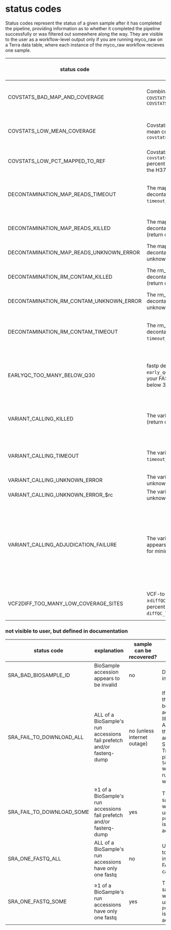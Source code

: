 # status codes
Status codes represent the status of a given sample after it has completed the pipeline, providing information as to whether it completed the pipeline successfully or was filtered out somewhere along the way. They are visible to the user as a workflow-level output only if you are running myco_raw on a Terra data table, where each instance of the myco_raw workflow recieves one sample.

| status code                             | explanation                                                                                                                           | sample can be recovered?       | suggested resolution                                                                                                                                                                                                                                                                                                                                                                                                   |
|-----------------------------------------|---------------------------------------------------------------------------------------------------------------------------------------|--------------------------------|------------------------------------------------------------------------------------------------------------------------------------------------------------------------------------------------------------------------------------------------------------------------------------------------------------------------------------------------------------------------------------------------------------------------|
| COVSTATS_BAD_MAP_AND_COVERAGE           | Combination of `COVSTATS_LOW_MEAN_COVERAGE` and `COVSTATS_LOW_PCT_MAPPED_TO_REF`                                                      | yes, but the sample is suspect | Your sample will will likely be so heavily masked in VCF-to-diff that it's not worth salvaging, but you can try with `covstatsQC_skip_entirely` = true                                                                                                                                                                                                                                                                |
| COVSTATS_LOW_MEAN_COVERAGE              | Covstats detected that your sample's mean coverage was less than `covstatsQC_minimum_coverage`                                       | yes, but the sample is suspect | Your sample will will likely be so heavily masked in VCF-to-diff that it's not worth salvaging, but you can try with `covstatsQC_skip_entirely` = true                                                                                                                                                                                                                                                                |
| COVSTATS_LOW_PCT_MAPPED_TO_REF          | Covstats detected that more than `covstatsQC_max_percent_unmapped` percent of your sample was mapped to the H37Rv reference               | yes, but the sample is suspect | Rerun with a higher value for `covstatsQC_max_percent_unmapped`.                                                                                                                                                                                                                                                                                                                                                           |
| DECONTAMINATION_MAP_READS_TIMEOUT       | The map_reads part of the decontamination process went over `timeout_decontam_part1` minutes                                          | yes, but the sample is suspect | This could be a sign your sample is very heavily contaminated. If you wish to continue attempting to use it, set `timeout_decontam_part1` to 0 and rerun.                                                                                                                                                                                                                                                              |
| DECONTAMINATION_MAP_READS_KILLED        | The map_reads part of the decontamination process was killed (return code 137)                                                        | yes                            | Set the decontamination task's memory runtime attribute to a higher value (default: 16 GB) and rerun.                                                                                                                                                                                                                                                                                                                  |
| DECONTAMINATION_MAP_READS_UNKNOWN_ERROR | The map_reads part of the decontamination process had an unknown error                                                                | no                             | Open an issue on GitHub                                                                                                                                                                                                                                                                                                                                                                                                |
| DECONTAMINATION_RM_CONTAM_KILLED        | The rm_contam part of the decontamination process was killed (return code 137)                                                        | yes                            | Set the decontamination task's memory runtime attribute to a higher value (default: 16 GB) and rerun.                                                                                                                                                                                                                                                                                                                  |
| DECONTAMINATION_RM_CONTAM_UNKNOWN_ERROR | The rm_contam part of the decontamination process had an unknown error                                                                | no                             | Open an issue on GitHub                                                                                                                                                                                                                                                                                                                                                                                                |
| DECONTAMINATION_RM_CONTAM_TIMEOUT       | The rm_contam part of the decontamination process went over `timeout_decontam_part2` minutes                                          | yes, but the sample is suspect | This could be a sign your sample is very heavily contaminated. If you wish to continue attempting to use it, set `timeout_decontam_part2` to 0 and rerun.                                                                                                                                                                                                                                                              |
| EARLYQC_TOO_MANY_BELOW_Q30              | fastp detected `early_qc_cutoff_q30`*100 percent of your FASTQs's calls have a quality score below 30                                 | yes, but the sample is suspect | This could be a sign your sample is very low quality, possibly due issues in sample purification or during sequencing. If you wish to continue attempting to use it, adjust `early_qc_cutoff_q30` to a lower value (default: 0.90)                                                                                                                                                                                     |
| VARIANT_CALLING_KILLED                  | The variant calling task was killed (return code 137)                                                                                 | yes, but the sample is suspect | Set `variantcalling_memory` to a higher value (default: 32 GB) and rerun, but be aware that running out of memory on default settings is quite unusual and may indicate an issue with the data.                                                                                                                                                                                                                        |
| VARIANT_CALLING_TIMEOUT                 | The variant calling task went over `timeout_variant_caller` minutes                                                                   | yes, but the sample is suspect | This could be a sign your sample is very small or very large. If you wish to continue attempting to use it, set `timeout_variant_caller` to 0.                                                                                                                                                                                                                                                                         |
| VARIANT_CALLING_UNKNOWN_ERROR           | The variant calling task returned 1 for unknown reasons                                                                               | no                             | Your FASTQs might be corrupt or almost entirely empty.                                                                                                                                                                                                                                                                                                                                                                 |
| VARIANT_CALLING_UNKNOWN_ERROR_$rc       | The variant calling task returned $rc for unknown reasons                                                                             | no                             | Your FASTQS might be corrupt or almost entirely empty.                                                                                                                                                                                                                                                                                                                                                                 |
| VARIANT_CALLING_ADJUDICATION_FAILURE    | The variant calling task failed, and it appears your sample has enough sites for minimap2 but not Cortex                              | yes, if sample can be bigger   | It appears Cortex cannot find any variants to call. It's possible too much of it was removed during the decontamination step, or there was never much of it in the first place. Check the size of this sample's input FASTQs and compare that to the size of the FASTQs after the decontamination step and earlyQC. You *might* be able to recover this sample by running myco_cleaned on raw, not-downsampled FASTQs. |
| VCF2DIFF_TOO_MANY_LOW_COVERAGE_SITES    | VCF-to-diff task found ≥`diffQC_max_percent_low_coverage`*100 percent of sample's sites are below `diffQC_low_coverage_cutoff` coverage         | yes, but the sample is suspect | A diff file can still be generated if `diff_min_coverage_per_site` (default: 10) is set to 0, but note that low coverage sites will not be masked in the resulting diff file.                                                                                                                                                                                                                                                                                                                                                                    

### not visible to user, but defined in documentation
| status code                             | explanation                                                           | sample can be recovered?       | suggested resolution                                   |
|-----------------------------------------|-----------------------------------------------------------------------|--------------------------------|--------------------------------------------------------|
| SRA_BAD_BIOSAMPLE_ID                    | BioSample accession appears to be invalid                             | no                             | Double check your input file  |
| SRA_FAIL_TO_DOWNLOAD_ALL                | ALL of a BioSample's run accessions fail prefetch and/or fasterq-dump | no (unless internet outage)    | If a few samples do this, it's probably because they are not actually paired-end Illumina FASTQs. If ALL samples fail like this, make sure you are able to access SRA using sra-tools: Try running the pipeline on just `SAMEA104362172` which is known to run to the end without issue. |
| SRA_FAIL_TO_DOWNLOAD_SOME               | ≥1 of a BioSample's run accessions fail prefetch and/or fasterq-dump  | yes                            | This can probably be safely ignored, and will not be an error unless `pull.fail_on_invalid` is true or if all run accessions fail. |
| SRA_ONE_FASTQ_ALL                       | ALL of a BioSample's run accessions have only one fastq               | no                             | Unless there is a way to split the FASTQ into two paired-end FASTQs, this sample cannot be used. |
| SRA_ONE_FASTQ_SOME                      | ≥1 of a BioSample's run accessions have only one fastq                | yes                            | This can probably be safely ignored, and will not be an error unless `pull.fail_on_invalid` is true or if all run accessions fail. |



<!--- 
| DECONTAMINATION_NOTHING_LEFT            | Comparing the number of reads in your FASTQ before and after decontamination indicates that the vast majority of it was contamination | yes, but the sample is suspect | Your sample was heavily contaminated! If your sample started out large enough, there might be enough data left to continue, which you can attempt with AAAAAAA.                           |
| EARLYQC_LOW_MEDIAN_COVERAGE             | TBProfiler detected your sample has a median coverage below AAAAAAAAAAAAAAAAAA                                                        | yes, but the sample is suspect | It's very likely that your sample would be filtered out by later coverage checks even if this check was skipped. If you wish to continue attempting to use it anyway, adjust AAAAAAAAAAA  | 
| TREE_TOO_MANY_LOW_COVERAGE_SITES        | 
  --->